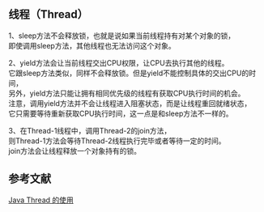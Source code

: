 

## 线程（Thread）

1、sleep方法不会释放锁，也就是说如果当前线程持有对某个对象的锁，   
即使调用sleep方法，其他线程也无法访问这个对象。   

2、yield方法会让当前线程交出CPU权限，让CPU去执行其他的线程。     
它跟sleep方法类似，同样不会释放锁。但是yield不能控制具体的交出CPU的时间，    
另外，yield方法只能让拥有相同优先级的线程有获取CPU执行时间的机会。    
注意，调用yield方法并不会让线程进入阻塞状态，而是让线程重回就绪状态，    
它只需要等待重新获取CPU执行时间，这一点是和sleep方法不一样的。   

3、在Thread-1线程中，调用Thread-2的join方法，   
则Thread-1方法会等待Thread-2线程执行完毕或者等待一定的时间。   
join方法会让线程释放一个对象持有的锁。   



## 参考文献
[Java Thread 的使用](https://www.cnblogs.com/renhui/p/6066852.html)    


